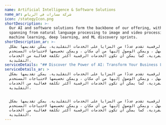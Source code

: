 ```yaml
---
name: Artificial Intelligence & Software Solutions
name_ar: شركة مسارات في الرياض
icon: /stategyIcon.png
shortDescription: >-
  Our AI and software solutions form the backbone of our offering, with services
  spanning from natural language processing to image and video processing,
  machine learning, deep learning, and ML discovery sprints.
shortDescription_ar: >-
  الخدمات الرقمية تقدم عددًا من المزايا على الخدمات التقليدية. يمكن تقديمها بشكل
  أسرع وأسهل ، ويمكن الوصول إليها من أي مكان ، ويمكن تخصيصها لاحتياجات المستخدم
  الفردية. كما يمكن أن تكون الخدمات الرقمية أكثر تكلفة فعالية من الخدمات
  التقليدية.
serviceDetails: "## Discover the Power of AI: Transform Your Business Landscape\n\nWe are passionate about the transformative potential of Artificial Intelligence (AI). We leverage this advanced technology to help you evolve, streamline operations, and thrive in a competitive marketplace.\n\n### &#x20;                                                  [ Get in Touch!\_](https://beta.masaratai.com/contactUs \"Get In Touch!\")\n\n## What We Offer - Our Solutions\_\n\n**Computer Vision: **Unearth actionable insights from images and videos with our AI-driven computer vision capabilities. From object detection to biometrics, our services go beyond just processing data - they deliver valuable information.\n\n**Natural Language Processing (NLP):** Harness the full potential of human language for your business. Our NLP services enable you to extract valuable insights from documents, articles, and also build responsive chatbots, enhancing your customer interaction.\n\n**Multi-Source Statistical Data Analysis:** Get an edge over your competitors with our data-driven approach. We analyze various data sources, optimizing your business processes and unlocking key areas for improvement.\n\n**Prediction, Forecasting, Time Series:** Stay ahead with our predictive analytics. We provide strategic foresight across various sectors including HR, finance, and marketing, ensuring you're well-equipped to make data-driven decisions.\n\n**Reinforcement Learning: **Embrace the future with our AI-powered automation. From bot programming to robotics and RPA, we streamline your operations, fostering productivity and efficiency.\n\n## **AI Supports HR**\n\n**Social Crawler+AI:** We enrich candidate profiles with social signals, verifying their competencies with advanced NLP models. \\[Learn More]\n\n**Job Offers:** We extract information from various documents and articles, and employ chatbots for seamless interactions.\n\n**HR Maps:** Our system places job offers and candidates on a map, providing an easy visual of potential opportunities.\n\n**HR Automater: **We automate recruitment processes to save time and improve efficiency.\_\n\n**HR Trends and Matcher: **Our system predicts market development trends, demands directions, and matches job offers with suitable candidates. \n\n**VideoHR: **We offer video-based recruitment automation, facilitating the objective selection of candidates and accelerating the process.\_\n\n## **AI Improves Recruitment**\n\n**Computer Vision:** We leverage CV parsing and identity verification and interpret non-verbal behaviour in video recruitments.\_\n\n**Natural Language Processing:** We optimize recruitment through candidate profile searching, CV matching, application through HR chatbot, voice bot functionalities, and more.\_\n\n**Multi-source Data Analysis: **We analyze trends, forecast the HR market, and predict recruitment efficiency by analyzing numerical data from various sources.\_\n\n### &#x20;                           [Start Your AI Journey With Us Today!](https://beta.masaratai.com/contactUs \"Start Your AI Journey With Us Today!\")\n\n## **Why Choose Our Artificial Intelligence Services?**\n\n* Tailor-made Solutions: We understand every business is unique. Our AI services are designed to address your specific business needs, providing a personalized approach to problem-solving.\n* Expertise and Experience: With our proven track record in AI, we bring both knowledge and hands-on experience to the table, ensuring you receive top-tier service.\n\n### &#x20;                                            [Let’s Get Started!](https://beta.masaratai.com/contactUs \"Let us Get Started\")\n\n## Why Your Business Needs Artificial Intelligence Services\n\n* **Efficiency and Productivity:** AI streamlines operations, automating repetitive tasks, and freeing up time for strategic thinking and innovation.\n* **Competitive Advantage:** With predictive analysis and smart data processing, AI keeps you one step ahead in the market.\n\n### \_                              [    Connect With Us Today!](https://beta.masaratai.com/contactUs \"    Connect With Us Today!\")\n\n### Let's Enhance Your Business With AI\n\nUncover the transformative power of Artificial Intelligence in your business today. Whether you're just starting on your AI journey or looking to enhance your existing setup, we're here to guide you every step of the way. Reach out to us and let's craft the perfect AI solution for your business.\n\nGet Started Now!\n\n\\-----------------------------------------------------------------------------------------------------------------\n\n### FAQs\n\nQ: What is AI and its benefits for my business?\n\nA: AI, or Artificial Intelligence, is a technology that simulates human intelligence processes. It improves efficiency, enhances customer experience, and provides predictive analysis.\n\nQ: How does Masarat Digital implement AI in businesses?\n\nA: We work closely with you to understand your needs, providing customized AI solutions that seamlessly integrate with your existing processes.\n\nQ: Can AI enhance my customer service?\n\nA: Absolutely! AI can boost your customer service with instant responses, predictive analysis, and personalized recommendations.\n\nQ: How can AI help in data analysis?\n\nA: AI can process and analyze vast amounts of data quickly and accurately, revealing patterns and insights vital for decision-making.\n\nQ: Is AI expensive to implement?\n\nA: While the cost varies depending on your needs and business scale, the return on investment can be substantial as AI can lead to improved efficiency and customer satisfaction.\n"
serviceDetails_ar: >
  الخدمات الرقمية تقدم عددًا من المزايا على الخدمات التقليدية. يمكن تقديمها بشكل
  أسرع وأسهل ، ويمكن الوصول إليها من أي مكان ، ويمكن تخصيصها لاحتياجات المستخدم
  الفردية. كما يمكن أن تكون الخدمات الرقمية أكثر تكلفة فعالية من الخدمات
  التقليدية.


  الخدمات الرقمية تقدم عددًا من المزايا على الخدمات التقليدية. يمكن تقديمها بشكل
  أسرع وأسهل ، ويمكن الوصول إليها من أي مكان ، ويمكن تخصيصها لاحتياجات المستخدم
  الفردية. كما يمكن أن تكون الخدمات الرقمية أكثر تكلفة فعالية من الخدمات
  التقليدية.
---
```


